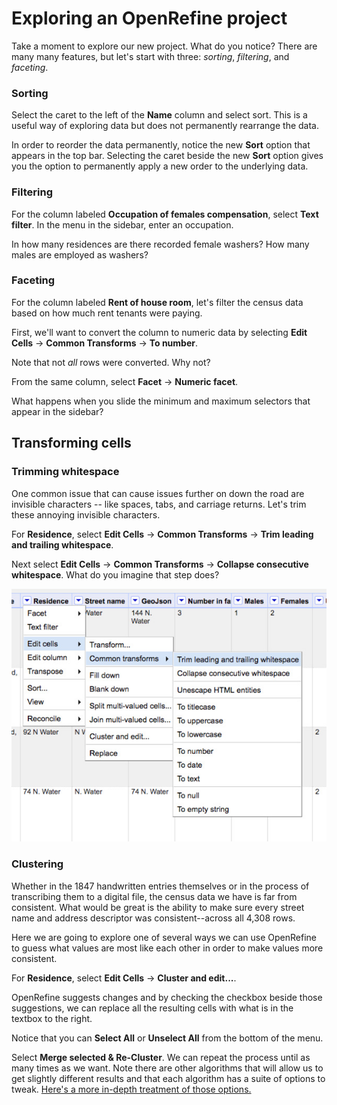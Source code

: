 
# Exploring an OpenRefine project

Take a moment to explore our new project. What do you notice? There are many many features, but let's start with three: *sorting*, *filtering*, and *faceting*.

### Sorting

Select the caret to the left of the **Name** column and select sort. This is a useful way of exploring data but does not permanently rearrange the data.

In order to reorder the data permanently, notice the new **Sort** option that appears in the top bar. Selecting the caret beside the new **Sort** option gives you the option to permanently apply a new order to the underlying data.

### Filtering

For the column labeled **Occupation of females compensation**, select **Text filter**. In the menu in the sidebar, enter an occupation.

In how many residences are there recorded female washers? How many males are employed as washers?

### Faceting

For the column labeled **Rent of house room**, let's filter the census data based on how much rent tenants were paying.

First, we'll want to convert the column to numeric data by selecting **Edit Cells** -> **Common Transforms** -> **To number**.

Note that not *all* rows were converted. Why not?

From the same column, select **Facet** -> **Numeric facet**.

What happens when you slide the minimum and maximum selectors that appear in the sidebar?

## Transforming cells

### Trimming whitespace

One common issue that can cause issues further on down the road are invisible characters -- like spaces, tabs, and carriage returns. Let's trim these annoying invisible characters.

For **Residence**, select **Edit Cells** -> **Common Transforms** -> **Trim leading and trailing whitespace**. 

Next select **Edit Cells** -> **Common Transforms** -> **Collapse consecutive whitespace**. What do you imagine that step does?

![column edit cells common transforms submenu in openrefine](openrefine-trim.jpg)

### Clustering

Whether in the 1847 handwritten entries themselves or in the process of transcribing them to a digital file, the census data we have is far from consistent. What would be great is the ability to make sure every street name and address descriptor was consistent--across all 4,308 rows.

Here we are going to explore one of several ways we can use OpenRefine to guess what values are most like each other in order to make values more consistent.

For **Residence**, select **Edit Cells** -> **Cluster and edit...**.

OpenRefine suggests changes and by checking the checkbox beside those suggestions, we can replace all the resulting cells with what is in the textbox to the right.

Notice that you can **Select All** or **Unselect All** from the bottom of the menu.

Select **Merge selected & Re-Cluster**. We can repeat the process until as many times as we want. Note there are other algorithms that will allow us to get slightly different results and that each algorithm has a suite of options to tweak. [Here's a more in-depth treatment of those options.](https://openrefine.org/docs/technical-reference/clustering-in-depth)
